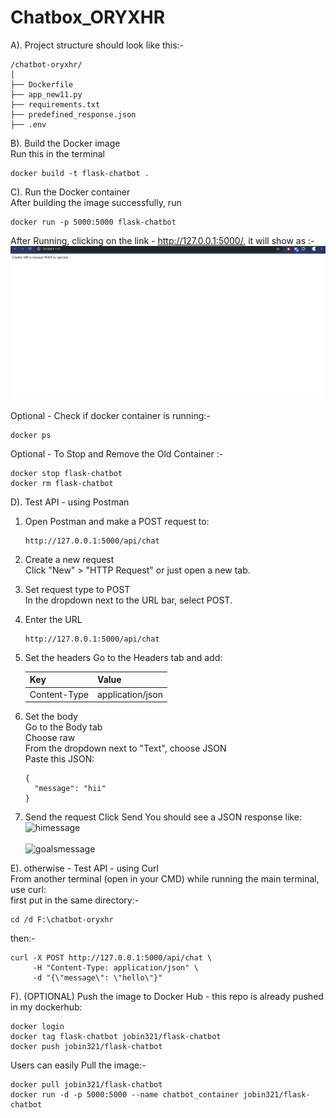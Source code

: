 # Chatbox_ORYXHR
A). Project structure should look like this:-
```
/chatbot-oryxhr/
│
├── Dockerfile
├── app_new11.py
├── requirements.txt
├── predefined_response.json
├── .env

```
B). Build the Docker image<BR>
Run this in the terminal<BR>
```
docker build -t flask-chatbot .
```
C). Run the Docker container<BR>
After building the image successfully, run<BR>
```
docker run -p 5000:5000 flask-chatbot
```
After Running, clicking on the link - http://127.0.0.1:5000/, it will show as :- <br>
![Link](images/1.png)<br><br>
Optional - Check if docker container is running:- <br>
```
docker ps
```
Optional - To Stop and Remove the Old Container :- <br>
```
docker stop flask-chatbot
docker rm flask-chatbot
```

D). Test API - using Postman <br>
1. Open Postman and make a POST request to:<br>
    ```
    http://127.0.0.1:5000/api/chat
    ```
2. Create a new request<br>
Click "New" > "HTTP Request" or just open a new tab.

3. Set request type to POST<br>
In the dropdown next to the URL bar, select POST.
4. Enter the URL
   ```
   http://127.0.0.1:5000/api/chat
6.  Set the headers
Go to the Headers tab and add:<br>

    | Key | Value |
    | --- | --- |
    | Content-Type | application/json |

7. Set the body<br>
Go to the Body tab<br>
Choose raw<br>
From the dropdown next to "Text", choose JSON<br>
Paste this JSON:<br>
    ```
    {
      "message": "hii"
    }
    ```

9. Send the request
Click Send
You should see a JSON response like: <br>
![himessage](images/2.png)<br><br>
![goalsmessage](images/3.png)<br>

E). otherwise - Test API - using Curl <br>
From another terminal (open in your CMD) while running the main terminal, use curl:<BR>
first put in the same directory:-<br>
```
cd /d F:\chatbot-oryxhr
```
then:-
```
curl -X POST http://127.0.0.1:5000/api/chat \
     -H "Content-Type: application/json" \
     -d "{\"message\": \"hello\"}"
```

F). (OPTIONAL) Push the image to Docker Hub - this repo is already pushed in my dockerhub:
```
docker login
docker tag flask-chatbot jobin321/flask-chatbot
docker push jobin321/flask-chatbot

```
Users can easily Pull the image:-<br>
```
docker pull jobin321/flask-chatbot
docker run -d -p 5000:5000 --name chatbot_container jobin321/flask-chatbot
```
